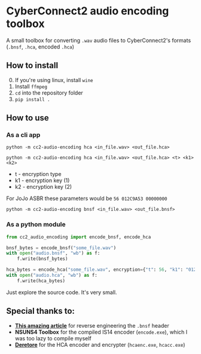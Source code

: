 # CyberConnect2 audio encoding toolbox
A small toolbox for converting `.wav` audio files to CyberConnect2's formats (`.bnsf`, `.hca`, encoded `.hca`)

## How to install
0. If you're using linux, install `wine`
1. Install `ffmpeg`
2. `cd` into the repository folder
3. `pip install .`

## How to use
### As a cli app
`python -m cc2-audio-encoding hca <in_file.wav> <out_file.hca>`

`python -m cc2-audio-encoding hca <in_file.wav> <out_file.hca> <t> <k1> <k2>`

- t - encryption type
- k1 - encryption key (1)
- k2 - encryption key (2)

For JoJo ASBR these parameters would be `56 012C9A53 00000000`

`python -m cc2-audio-encoding bnsf <in_file.wav> <out_file.bnsf>`

### As a python module
```python
from cc2_audio_encoding import encode_bnsf, encode_hca

bnsf_bytes = encode_bnsf("some_file.wav")
with open("audio.bnsf", "wb") as f:
    f.write(bnsf_bytes)

hca_bytes = encode_hca("some_file.wav", encryption={"t": 56, "k1": "012C9A53", "k2": "00000000"}):
with open("audio.hca", "wb") as f:
    f.write(hca_bytes)
```
Just explore the source code. It's very small.

## Special thanks to:
- [**This amazing article**](https://exvsfbce.home.blog/2020/02/04/guide-to-encoding-bnsf-is14-audio-files-converting-wav-back-to-bnsf-is14/) for reverse engineering the `.bnsf` header
- **NSUNS4 Toolbox** for the compiled IS14 encoder (`encode.exe`), which I was too lazy to compile myself
- [**Deretore**](https://github.com/OpenCGSS/DereTore) for the HCA encoder and encrypter (`hcaenc.exe`, `hcacc.exe`)

